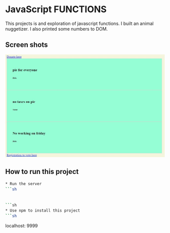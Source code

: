 # JavaScript FUNCTIONS

This projects is and exploration of javascript functions. I built an animal nuggetizer. I also printed some numbers to DOM.

## Screen shots
![main screen shot](./screenshots/1capture.jpg)


## How to run this project

```sh
* Run the server
```sh


```sh
* Use npm to install this project
```sh

```
localhost: 9999
```